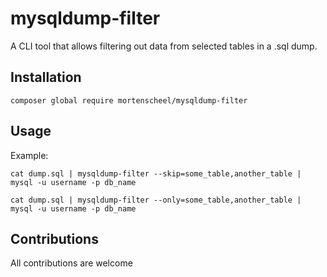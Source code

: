 # mysqldump-filter
A CLI tool that allows filtering out data from selected tables in a .sql dump.

## Installation
```shell
composer global require mortenscheel/mysqldump-filter
```

## Usage
Example:
```shell
cat dump.sql | mysqldump-filter --skip=some_table,another_table | mysql -u username -p db_name

cat dump.sql | mysqldump-filter --only=some_table,another_table | mysql -u username -p db_name
```

## Contributions
All contributions are welcome